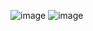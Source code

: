 ![image](https://user-images.githubusercontent.com/39708272/160202528-60c6ba15-883b-4ecc-a5f4-fea0cfcc762c.png)
![image](https://user-images.githubusercontent.com/39708272/160203383-5e6a4673-ab67-4a67-8410-aeb6ae4bbc39.png)

